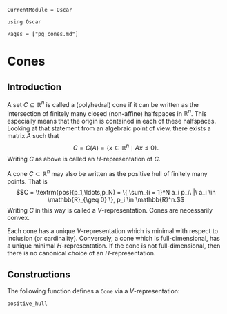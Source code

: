 ```@meta
CurrentModule = Oscar
```

```@setup oscar
using Oscar
```

```@contents
Pages = ["pg_cones.md"]
```

# Cones

## Introduction

A set $C \subseteq \mathbb{R}^n$ is called a (polyhedral) cone if it can be written as the intersection of finitely many closed (non-affine) halfspaces in $\mathbb{R}^n$. This especially means that the origin is contained in each of these halfspaces.
Looking at that statement from an algebraic point of view, there exists a matrix $A$ such that
$$C = C(A) = \{ x \in \mathbb{R}^n \mid Ax \leq 0\}.$$
Writing $C$ as above is called an $H$-representation of $C$.

A cone $C \subset \mathbb{R}^n$ may also be written as the positive hull of finitely many points.
That is $$C = \textrm{pos}(p_1,\ldots,p_N) = \{ \sum_{i = 1}^N a_i p_i\ |\ a_i \in \mathbb{R}_{\geq 0} \}, p_i \in \mathbb{R}^n.$$
Writing $C$ in this way is called a $V$-representation.
Cones are necessarily convex.

Each cone has a unique $V$-representation which is minimal with respect to inclusion (or cardinality).
Conversely, a cone which is full-dimensional, has a unique minimal $H$-representation.
If the cone is not full-dimensional, then there is no canonical choice of an $H$-representation.

## Constructions

The following function defines a `Cone` via a $V$-representation:

```@docs
positive_hull
```
